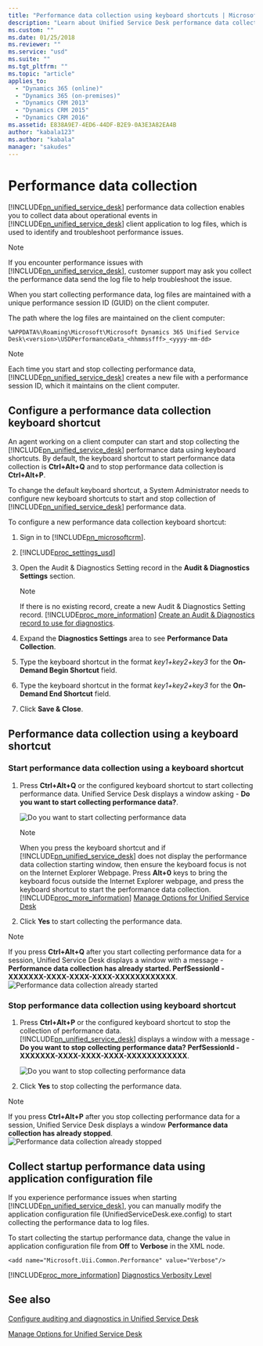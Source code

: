 ```yaml
---
title: "Performance data collection using keyboard shortcuts | MicrosoftDocs"
description: "Learn about Unified Service Desk performance data collection to collect data about the operational events, errors, and performance in a client application and to create log files using keyboard shortcuts"
ms.custom: ""
ms.date: 01/25/2018
ms.reviewer: ""
ms.service: "usd"
ms.suite: ""
ms.tgt_pltfrm: ""
ms.topic: "article"
applies_to: 
  - "Dynamics 365 (online)"
  - "Dynamics 365 (on-premises)"
  - "Dynamics CRM 2013"
  - "Dynamics CRM 2015"
  - "Dynamics CRM 2016"
ms.assetid: E838A9E7-4ED6-44DF-B2E9-0A3E3A82EA4B
author: "kabala123"
ms.author: "kabala"
manager: "sakudes"
---
```

# Performance data collection
[!INCLUDE[pn_unified_service_desk](../../includes/pn-unified-service-desk.md)] performance data collection enables you to collect data about operational events in [!INCLUDE[pn_unified_service_desk](../../includes/pn-unified-service-desk.md)] client application to log files, which is used to identify and troubleshoot performance issues.

> [!Note]
> If you encounter performance issues with [!INCLUDE[pn_unified_service_desk](../../includes/pn-unified-service-desk.md)], customer support may ask you collect the performance data send the log file to help troubleshoot the issue.

When you start collecting performance data, log files are maintained with a unique performance session ID (GUID) on the client computer. 

The path where the log files are maintained on the client computer:

```%APPDATA%\Roaming\Microsoft\Microsoft Dynamics 365 Unified Service Desk\<version>\USDPerformanceData_<hhmmssfff>_<yyyy-mm-dd>```

> [!Note]
> Each time you start and stop collecting performance data, [!INCLUDE[pn_unified_service_desk](../../includes/pn-unified-service-desk.md)] creates a new file with a performance session ID, which it maintains on the client computer.


<a name="BKMK_Configure_performance_data_collection_keyboard_shortcut"></a>
## Configure a performance data collection keyboard shortcut

An agent working on a client computer can start and stop collecting the [!INCLUDE[pn_unified_service_desk](../../includes/pn-unified-service-desk.md)] performance data using keyboard shortcuts. By default, the keyboard shortcut to start performance data collection is **Ctrl+Alt+Q** and to stop performance data collection is **Ctrl+Alt+P**.

To change the default keyboard shortcut, a System Administrator needs to configure new keyboard shortcuts to start and stop collection of [!INCLUDE[pn_unified_service_desk](../../includes/pn-unified-service-desk.md)] performance data.

To configure a new performance data collection keyboard shortcut:

1. Sign in to [!INCLUDE[pn_microsoftcrm](../../includes/pn-microsoftcrm.md)].

2. [!INCLUDE[proc_settings_usd](../../includes/proc-settings-usd.md)]
 
3. Open the Audit & Diagnostics Setting record in the **Audit & Diagnostics Settings** section.
    > [!Note]
    > If there is no existing record, create a new Audit & Diagnostics Setting record. [!INCLUDE[proc_more_information](../../includes/proc-more-information.md)] [Create an Audit & Diagnostics record to use for diagnostics](../admin/configure-auditing-diagnostics-unified-service-desk.md).

4. Expand the **Diagnostics Settings** area to see **Performance Data Collection**.

5. Type the keyboard shortcut in the format _key1+key2+key3_ for the **On-Demand Begin Shortcut** field.

6. Type the keyboard shortcut in the format _key1+key2+key3_ for the **On-Demand End Shortcut** field.

7. Click **Save & Close**.

<a name="BKMK_performance_data_collection_using_keyboard_shortcut"></a>
## Performance data collection using a keyboard shortcut


### Start performance data collection using a keyboard shortcut

1. Press **Ctrl+Alt+Q** or the configured keyboard shortcut to start collecting performance data. 
Unified Service Desk displays a window asking - **Do you want to start collecting performance data?**.

   ![Do you want to start collecting performance data](../../unified-service-desk/media/usd-keyboard-shortcut-start-collecting-perf-data.PNG "Do you want to start collecting performance data")

    > [!Note]
    > When you press the keyboard shortcut and if [!INCLUDE[pn_unified_service_desk](../../includes/pn-unified-service-desk.md)] does not display the performance data collection starting window, then ensure the keyboard focus is not on the Internet Explorer Webpage. Press **Alt+0** keys to bring the keyboard focus outside the Internet Explorer webpage, and press the keyboard shortcut to start the performance data collection. [!INCLUDE[proc_more_information](../../includes/proc-more-information.md)] [Manage Options for Unified Service Desk](../../unified-service-desk/admin/manage-options-unified-service-desk.md)

2. Click **Yes** to start collecting the performance data.

> [!Note]
> If you press **Ctrl+Alt+Q** after you start collecting performance data for a session, Unified Service Desk displays a window with a message - **Performance data collection has already started. PerfSessionId - XXXXXXX-XXXX-XXXX-XXXX-XXXXXXXXXXXX**.
> ![Performance data collection already started](../../unified-service-desk/media/usd-keyboard-shortcut-already-started-collecting-perf-data.PNG "Performance data collection already started")


### Stop performance data collection using keyboard shortcut

1.	Press **Ctrl+Alt+P** or the configured keyboard shortcut to stop the collection of performance data.</br>
[!INCLUDE[pn_unified_service_desk](../../includes/pn-unified-service-desk.md)] displays a window with a message - **Do you want to stop collecting performance data? PerfSessionId - XXXXXXX-XXXX-XXXX-XXXX-XXXXXXXXXXXX**.

    ![Do you want to stop collecting performance data](../../unified-service-desk/media/usd-keyboard-shortcut-stop-collecting-perf-data.PNG "Do you want to stop collecting performance data")

2.	Click **Yes** to stop collecting the performance data.

> [!Note]
> If you press **Ctrl+Alt+P** after you stop collecting performance data for a session, Unified Service Desk displays a window **Performance data collection has already stopped**.
> ![Performance data collection already stopped](../../unified-service-desk/media/usd-keyboard-shortcut-already-stopped-collecting-perf-data.PNG "Performance data collection already stopped")

<a name="BKMK_collect__startup_performance_data_using_application_configuration_file"></a>
## Collect startup performance data using application configuration file

If you experience performance issues when starting [!INCLUDE[pn_unified_service_desk](../../includes/pn-unified-service-desk.md)], you can manually modify the application configuration file (UnifiedServiceDesk.exe.config) to start collecting the performance data to log files.

To start collecting the startup performance data, change the value in application configuration file from **Off** to **Verbose** in the XML node.

```<add name="Microsoft.Uii.Common.Performance" value="Verbose"/>```

[!INCLUDE[proc_more_information](../../includes/proc-more-information.md)] [Diagnostics Verbosity Level](../admin/configure-auditing-diagnostics-unified-service-desk.md)

## See also

[Configure auditing and diagnostics in Unified Service Desk](../admin/configure-auditing-diagnostics-unified-service-desk.md)

[Manage Options for Unified Service Desk](../../unified-service-desk/admin/manage-options-unified-service-desk.md)
